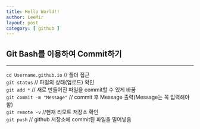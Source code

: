 ```yaml
---
title: Hello World!!
author: LeeMir
layout: post
category: [ github ]
---
```

## Git Bash를 이용하여 Commit하기
- - -

`cd Username.github.io` // 폴더 접근
<br>
`git status` // 파일의 상태(업로드) 확인
<br>
`git add *` // 새로 만들어진 파일을 commit할 수 있게 바꿈
<br>
`git commit -m "Message"` // commit 후 Message 출력(Message는 꼭 입력해야함)
<br>
`git remote -v` //현재 리모트 저장소 확인
<br>
`git push` // github 저장소에 commit된 파일을 밀어넣음
